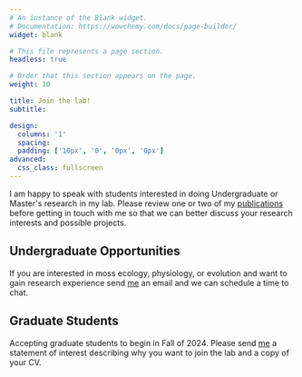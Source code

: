 ```yaml
---
# An instance of the Blank widget.
# Documentation: https://wowchemy.com/docs/page-builder/
widget: blank

# This file represents a page section.
headless: true

# Order that this section appears on the page.
weight: 10

title: Join the lab!
subtitle:

design:
  columns: '1'
  spacing:
  padding: ['10px', '0', '0px', '0px'] 
advanced:
  css_class: fullscreen
---
```

I am happy to speak with students interested in doing Undergraduate or Master's research in my lab. 
Please review one or two of my [publications](../publication/) before getting in touch with me so that we can better discuss your research interests and possible projects.

## Undergraduate Opportunities
If you are interested in moss ecology, physiology, or evolution and want to gain research experience send [me](https://meep-lab.com/author/jenna-t.-b.-ekwealor/) an email and we can schedule a time to chat.

##  Graduate Students
Accepting graduate students to begin in Fall of 2024.
Please send [me](https://meep-lab.com/author/jenna-t.-b.-ekwealor/) a statement of interest describing why you want to join the lab and a copy of your CV.
